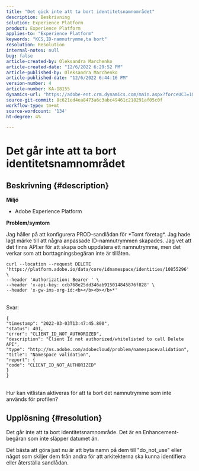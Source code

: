 ```yaml
---
title: "Det gick inte att ta bort identitetsnamnområdet"
description: Beskrivning
solution: Experience Platform
product: Experience Platform
applies-to: "Experience Platform"
keywords: "KCS,ID-namnutrymme,ta bort"
resolution: Resolution
internal-notes: null
bug: false
article-created-by: Oleksandra Marchenko
article-created-date: "12/6/2022 6:29:52 PM"
article-published-by: Oleksandra Marchenko
article-published-date: "12/6/2022 6:44:16 PM"
version-number: 4
article-number: KA-18155
dynamics-url: "https://adobe-ent.crm.dynamics.com/main.aspx?forceUCI=1&pagetype=entityrecord&etn=knowledgearticle&id=1b2da7f4-9375-ed11-81ab-6045bd0061cb"
source-git-commit: 8c621ed4ea8473a6c3abc49461c218291af05c0f
workflow-type: tm+mt
source-wordcount: '134'
ht-degree: 4%

---
```


# Det går inte att ta bort identitetsnamnområdet

## Beskrivning {#description}


<b>Miljö</b>

- Adobe Experience Platform

<b>Problem/symtom</b>

Jag håller på att konfigurera PROD-sandlådan för \*Tomt företag\*. Jag hade lagt märke till att några anpassade ID-namnutrymmen skapades. Jag vet att det finns API:er för att skapa och uppdatera ett namnutrymme, men det verkar som att borttagningsbegäran inte är tillåten.


```
curl --location --request DELETE 'https://platform.adobe.io/data/core/idnamespace/identities/10855296' \
--header 'Authorization: Bearer ' \
--header 'x-api-key: ccb768e25dd346ab915014845876f828' \
--header 'x-gw-ims-org-id:<b></b><b></b>*'
```


<br>Svar:


```
{
"timestamp": "2022-03-03T13:47:45.800",
"status": 401,
"error": "CLIENT_ID_NOT_AUTHORIZED",
"description": "Client Id not authorized/whitelisted to call Delete API",
"type": "http://ns.adobe.com/adobecloud/problem/namespacevalidation",
"title": "Namespace validation",
"report": {
"code": "CLIENT_ID_NOT_AUTHORIZED"
}
}
```


<br>Hur kan vitlistan aktiveras för att ta bort det namnutrymme som inte används för profilen?



## Upplösning {#resolution}


Det går inte att ta bort identitetsnamnområde. Det är en Enhancement-begäran som inte släpper datumet än.

Det bästa att göra just nu är att byta namn på dem till &quot;do_not_use&quot; eller något som skiljer dem från andra för att arkitekterna ska kunna identifiera eller återställa sandlådan.
